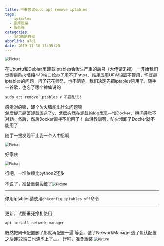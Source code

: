 ```yaml
---
title: 不要尝试sudo apt remove iptables
tags:
  - iptables
  - 删库跑路
  - 服务器
categories:
  - 102网吧日常
abbrlink: a7d1
date: 2019-11-18 13:35:20
---
```

<img src="https://raw.githubusercontent.com/Archaeoraptor/image_resources/ImageofBlog/emmm.jpg" alt="Picture" style="zoom:80%;" />
<!-- more -->

在Ubuntu和Debian里卸载iptables会发生严重的后果（大佬请无视）
一开始我们觉得是防火墙把443端口给办了用不了https，结果我用UFW设置不管用，怀疑是iptables的问题，问了花花师兄，也不清楚，我们决定先把iptables禁用了。随手一谷歌，也忘了哪个神仙说的

```shell
sudo apt remove iptables # 不要乱试！
```

感觉对的嘛，卸个防火墙能出什么问题嘛  
然后提示是否卸载我选了y，然后突然在卸载的log发现一堆Docker，瞬间感觉不对劲。然后，然后Docker直接不能用了！
血泪教训啊，防火墙卸了Docker就不能用了！

随手一搜发现不止我一个人中招啊

<img src="https://raw.githubusercontent.com/Archaeoraptor/image_resources/ImageofBlog/iptables-docker.png" alt="Picture" style="zoom:80%;" />

好家伙

<img src="https://raw.githubusercontent.com/Archaeoraptor/image_resources/ImageofBlog/cnm.png" alt="Picture" style="zoom:80%;" />

行吧，一堆依赖比python2还多

不说了，准备重装系统了<img src="https://raw.githubusercontent.com/Archaeoraptor/image_resources/ImageofBlog/mmm.jpg" alt="Picture" style="zoom:80%;" />

---

停用iptables请使用`chkconfig iptables off`命令

---

更新，试图垂死挣扎使用

```bash
apt install network-manager
```

既然把网卡配置删了那就再配置一遍
等会，装了NetworkManager选了默认配置之后连22端口也连不上了。。。
行吧，准备重装
<img src="https://raw.githubusercontent.com/Archaeoraptor/image_resources/ImageofBlog/wa.jpg" alt="Picture" style="zoom:80%;" />

